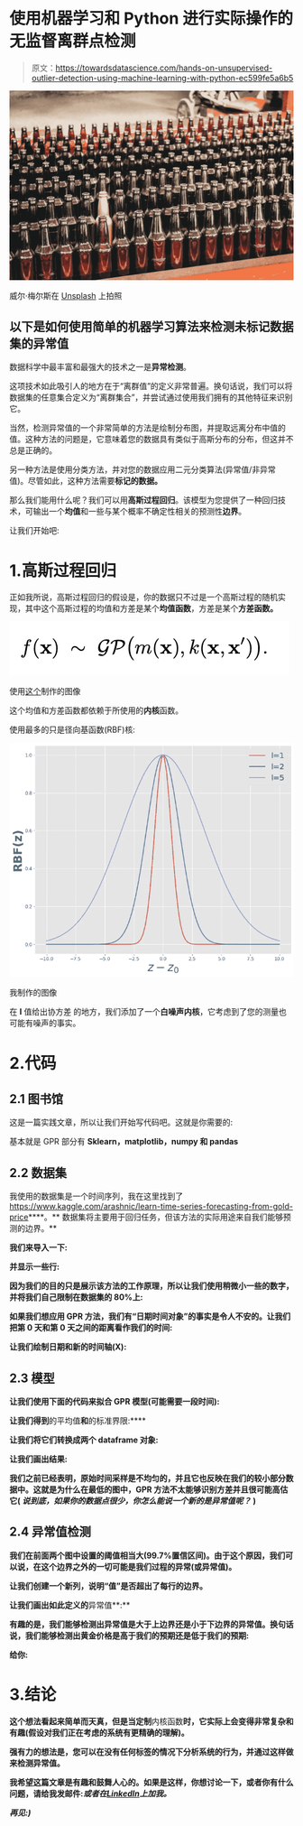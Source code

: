 # 使用机器学习和 Python 进行实际操作的无监督离群点检测

> 原文：<https://towardsdatascience.com/hands-on-unsupervised-outlier-detection-using-machine-learning-with-python-ec599fe5a6b5>

![](img/6defefdae91b83e6768dbd5d54f56e76.png)

威尔·梅尔斯在 [Unsplash](https://unsplash.com/s/photos/outlier?utm_source=unsplash&utm_medium=referral&utm_content=creditCopyText) 上拍照

## 以下是如何使用简单的机器学习算法来检测未标记数据集的异常值

数据科学中最丰富和最强大的技术之一是**异常检测**。

这项技术如此吸引人的地方在于“离群值”的定义非常普遍。换句话说，我们可以将数据集的任意集合定义为“离群集合”，并尝试通过使用我们拥有的其他特征来识别它。

当然，检测异常值的一个非常简单的方法是绘制分布图，并提取远离分布中值的值。这种方法的问题是，它意味着您的数据具有类似于高斯分布的分布，但这并不总是正确的。

另一种方法是使用分类方法，并对您的数据应用二元分类算法(异常值/非异常值)。尽管如此，这种方法需要**标记的数据。**

那么我们能用什么呢？我们可以用**高斯过程回归**。该模型为您提供了一种回归技术，可输出一个**均值**和一些与某个概率不确定性相关的预测性**边界**。

让我们开始吧:

# 1.高斯过程回归

正如我所说，高斯过程回归的假设是，你的数据只不过是一个高斯过程的随机实现，其中这个高斯过程的均值和方差是某个**均值函数**，方差是某个**方差函数。**

![](img/c88542950a5c167e6acc301237085d37.png)

使用[这个](https://latex2png.com/)制作的图像

这个均值和方差函数都依赖于所使用的**内核**函数。

使用最多的只是径向基函数(RBF)核:

![](img/6606ba4b3473ed785fca3780a6a71bb9.png)

我制作的图像

在 **l** 值给出协方差
的地方，我们添加了一个**白噪声内核**，它考虑到了您的测量也可能有噪声的事实。

# 2.代码

## 2.1 图书馆

这是一篇实践文章，所以让我们开始写代码吧。这就是你需要的:

基本就是 GPR 部分有 **Sklearn，matplotlib，numpy 和 pandas**

## 2.2 数据集

我使用的数据集是一个时间序列，我在这里找到了<https://www.kaggle.com/arashnic/learn-time-series-forecasting-from-gold-price>****。** 数据集将主要用于回归任务，但该方法的实际用途来自我们能够预测的边界。**

**我们来导入一下:**

**并显示一些行:**

**因为我们的目的只是展示该方法的工作原理，所以让我们使用稍微小一些的数字，并将我们自己限制在数据集的 80%上:**

**如果我们想应用 GPR 方法，我们有“日期时间对象”的事实是令人不安的。让我们把第 0 天和第 0 天之间的距离看作我们的时间:**

**让我们绘制日期和新的时间轴(X):**

## **2.3 模型**

**让我们使用下面的代码来拟合 GPR 模型(可能需要一段时间):**

**让我们得到**的平均值**和**的标准界限:****

**让我们将它们转换成两个 dataframe 对象:**

**让我们画出结果:**

**我们之前已经表明，原始时间采样是不均匀的，并且它也反映在我们的较小部分数据中。这就是为什么在最低的图中，GPR 方法不太能够识别方差并且很可能高估它( ***说到底，如果你的数据点很少，你怎么能说一个新的是异常值呢？*** )**

## **2.4 异常值检测**

**我们在前面两个图中设置的阈值相当大(99.7%置信区间)。**由于这个原因，我们可以说，在这个边界之外的一切可能是我们过程的异常(或异常值)**。**

**让我们创建一个新列，说明“值”是否超出了每行的边界。**

**让我们画出如此定义的**异常值**:**

**有趣的是，我们能够检测出异常值是大于上边界还是小于下边界的异常值。**换句话说，我们能够检测出黄金价格是高于我们的预期还是低于我们的预期**:**

**给你:**

# **3.结论**

**这个想法看起来简单而天真，但是当定制**内核函数**时，它实际上会变得非常复杂和有趣(假设对我们正在考虑的系统有更精确的理解)。**

**强有力的想法是，您可以在没有任何标签的情况下分析系统的行为，并通过这样做来检测异常值。**

**我希望这篇文章是有趣和鼓舞人心的。如果是这样，你想讨论一下，或者你有什么问题，请给我发邮件:*或者在[**LinkedIn**](https://www.linkedin.com/in/pieropaialunga/)**上加我。*****

***再见:)***